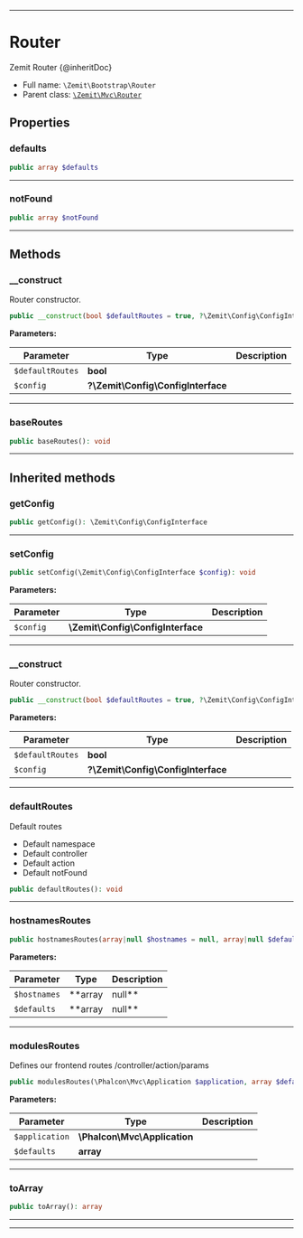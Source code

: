 ***

# Router

Zemit Router
{@inheritDoc}



* Full name: `\Zemit\Bootstrap\Router`
* Parent class: [`\Zemit\Mvc\Router`](../Mvc/Router.md)



## Properties


### defaults



```php
public array $defaults
```






***

### notFound



```php
public array $notFound
```






***

## Methods


### __construct

Router constructor.

```php
public __construct(bool $defaultRoutes = true, ?\Zemit\Config\ConfigInterface $config = null): mixed
```








**Parameters:**

| Parameter | Type | Description |
|-----------|------|-------------|
| `$defaultRoutes` | **bool** |  |
| `$config` | **?\Zemit\Config\ConfigInterface** |  |





***

### baseRoutes



```php
public baseRoutes(): void
```












***


## Inherited methods


### getConfig



```php
public getConfig(): \Zemit\Config\ConfigInterface
```












***

### setConfig



```php
public setConfig(\Zemit\Config\ConfigInterface $config): void
```








**Parameters:**

| Parameter | Type | Description |
|-----------|------|-------------|
| `$config` | **\Zemit\Config\ConfigInterface** |  |





***

### __construct

Router constructor.

```php
public __construct(bool $defaultRoutes = true, ?\Zemit\Config\ConfigInterface $config = null): mixed
```








**Parameters:**

| Parameter | Type | Description |
|-----------|------|-------------|
| `$defaultRoutes` | **bool** |  |
| `$config` | **?\Zemit\Config\ConfigInterface** |  |





***

### defaultRoutes

Default routes
- Default namespace
- Default controller
- Default action
- Default notFound

```php
public defaultRoutes(): void
```












***

### hostnamesRoutes



```php
public hostnamesRoutes(array|null $hostnames = null, array|null $defaults = null): void
```








**Parameters:**

| Parameter | Type | Description |
|-----------|------|-------------|
| `$hostnames` | **array|null** |  |
| `$defaults` | **array|null** |  |





***

### modulesRoutes

Defines our frontend routes
/controller/action/params

```php
public modulesRoutes(\Phalcon\Mvc\Application $application, array $defaults = null): void
```








**Parameters:**

| Parameter | Type | Description |
|-----------|------|-------------|
| `$application` | **\Phalcon\Mvc\Application** |  |
| `$defaults` | **array** |  |





***

### toArray



```php
public toArray(): array
```












***


***
